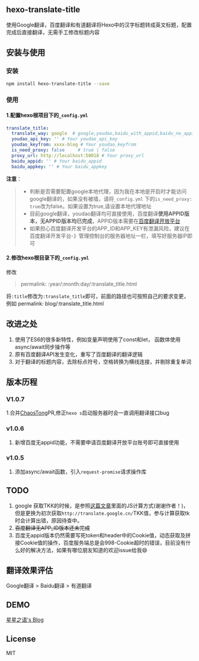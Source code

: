 ## hexo-translate-title
使用Google翻译，百度翻译和有道翻译将Hexo中的汉字标题转成英文标题，配置完成后直接翻译，无需手工修改标题内容

## 安装与使用

### 安装
```bash
npm install hexo-translate-title --save
```
### 使用

#### 1.配置hexo根项目下的`_config.yml`

```yml
translate_title:
  translate_way: google  # google,youdao,baidu_with_appid,baidu_no_appid
  youdao_api_key: '' # Your youdao_api_key
  youdao_keyfrom: xxxx-blog # Your youdao_keyfrom
  is_need_proxy: false     # true | false
  proxy_url: http://localhost:50018 # Your proxy_url
  baidu_appid: '' # Your baidu_appid
  baidu_appkey: '' # Your baidu_appkey
```
**注意**：

> * 判断是否需要配置google本地代理，因为我在本地是开启时才能访问google翻译的，如果没有被墙，请将`_config.yml` 下的`is_need_proxy: true`改为false。如果设置为true,请设置本地代理地址
> * 目前google翻译，youdao翻译均可直接使用，百度翻译**使用APPID版本，无APPID版本均已完成**，APPID版本需要在[百度翻译开放平台](http://api.fanyi.baidu.com/)
> * 如果担心百度翻译开发平台的APP_ID和APP_KEY有泄漏风险，建议在百度翻译开发平台-》管理控制台的服务器地址一栏，填写好服务器IP即可

#### 2.修改hexo根目录下的`_config.yml`

修改

> permalink: :year/:month:day/:translate_title.html

将`:title`修改为`:translate_title`即可，前面的路径也可按照自己的要求变更，例如 permalink: blog/:translate_title.html

## 改进之处
1. 使用了ES6的很多新特性，例如变量声明使用了const和let， 函数体使用async/await同步操作等
2. 原有百度翻译API发生变化，重写了百度翻译的翻译逻辑
3. 对于翻译的标题内容，去除标点符号，空格转换为横线连接，并剔除重复单词

## 版本历程

### V1.0.7

1.合并[ChaosTong](https://github.com/ChaosTong)PR,修正`hexo s`启动服务器时会一直调用翻译接口bug

### v1.0.6

1. 新增百度无appid功能，不需要申请百度翻译开放平台账号即可直接使用

### v1.0.5

1. 添加async/await函数，引入`request-promise`请求操作库


## TODO

1. google 获取TKK的时候，是参照[这篇文章](http://blog.csdn.net/life169/article/details/52153929)里面的JS计算方式(谢谢作者！)，但是更换为初次获取`http://translate.google.cn/`TKK值，参与计算获取tk时会计算出错，原因待查中。
2. ~~百度翻译无APP_ID版本还未完成~~
3. 百度无appid版本仍然需要写死token和header中的Cookie值，动态获取及拼接Cookie值的操作，百度服务端总是会998-Cookie超时的错误，目前没有什么好的解决方法，如果有哪位朋友知道的欢迎issue给我😄

## 翻译效果评估
Google翻译 > Baidu翻译 > 有道翻译

## DEMO
[星星之语's Blog](https://cometlj.github.io)

## License
MIT
